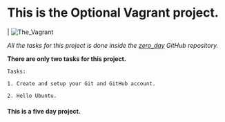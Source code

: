# This is the Optional Vagrant project.

|            ![The_Vagrant](https://user-images.githubusercontent.com/106796019/174551243-a0465de9-333a-437e-828b-072c30203d7f.jpg) 

*All the tasks for this project is done inside the [zero_day](https://github.com/Simon-Michael/zero_day) GitHub repository.*

**There are only two tasks for this project.**
~~~~
Tasks:

1. Create and setup your Git and GitHub account.

2. Hello Ubuntu.
~~~~

#### This is a five day project. ####
